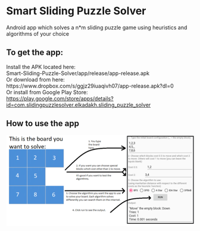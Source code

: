 # Smart Sliding Puzzle Solver
Android app which solves a n*m sliding puzzle game using heuristics and algorithms of your choice

<h2>To get the app:</h2>
Install the APK located here:<br>Smart-Sliding-Puzzle-Solver/app/release/app-release.apk<br>
Or download from here:<br>https://www.dropbox.com/s/ggjz29iuaqivh07/app-release.apk?dl=0<br>
Or install from Google Play Store:<br>
<a href="https://play.google.com/store/apps/details?id=com.slidingpuzzlesolver.elkadakh.sliding_puzzle_solver">https://play.google.com/store/apps/details?id=com.slidingpuzzlesolver.elkadakh.sliding_puzzle_solver</a>

<h2>How to use the app</h2>
<img src="https://github.com/theprofi/Smart-Sliding-Puzzle-Solver/blob/master/app/release/release.png?raw=true" />
